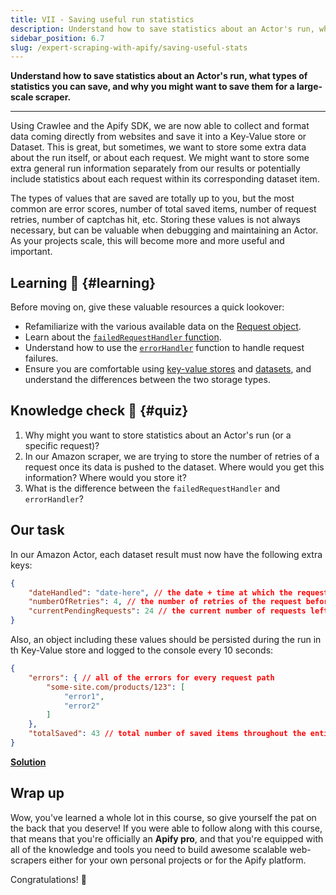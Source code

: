 ```yaml
---
title: VII - Saving useful run statistics
description: Understand how to save statistics about an Actor's run, what types of statistics you can save, and why you might want to save them for a large-scale scraper.
sidebar_position: 6.7
slug: /expert-scraping-with-apify/saving-useful-stats
---
```


**Understand how to save statistics about an Actor's run, what types of statistics you can save, and why you might want to save them for a large-scale scraper.**

---

Using Crawlee and the Apify SDK, we are now able to collect and format data coming directly from websites and save it into a Key-Value store or Dataset. This is great, but sometimes, we want to store some extra data about the run itself, or about each request. We might want to store some extra general run information separately from our results or potentially include statistics about each request within its corresponding dataset item.

The types of values that are saved are totally up to you, but the most common are error scores, number of total saved items, number of request retries, number of captchas hit, etc. Storing these values is not always necessary, but can be valuable when debugging and maintaining an Actor. As your projects scale, this will become more and more useful and important.

## Learning 🧠 {#learning}

Before moving on, give these valuable resources a quick lookover:

- Refamiliarize with the various available data on the [Request object](https://crawlee.dev/api/core/class/Request).
- Learn about the [`failedRequestHandler` function](https://crawlee.dev/api/browser-crawler/interface/BrowserCrawlerOptions#failedRequestHandler).
- Understand how to use the [`errorHandler`](https://crawlee.dev/api/browser-crawler/interface/BrowserCrawlerOptions#errorHandler) function to handle request failures.
- Ensure you are comfortable using [key-value stores](/sdk/js/docs/guides/result-storage#key-value-store) and [datasets](/sdk/js/docs/guides/result-storage#dataset), and understand the differences between the two storage types.

## Knowledge check 📝 {#quiz}

1. Why might you want to store statistics about an Actor's run (or a specific request)?
2. In our Amazon scraper, we are trying to store the number of retries of a request once its data is pushed to the dataset. Where would you get this information? Where would you store it?
3. What is the difference between the `failedRequestHandler` and `errorHandler`?

## Our task

In our Amazon Actor, each dataset result must now have the following extra keys:

```json
{
    "dateHandled": "date-here", // the date + time at which the request was handled
    "numberOfRetries": 4, // the number of retries of the request before running successfully
    "currentPendingRequests": 24 // the current number of requests left pending in the request queue
}
```

Also, an object including these values should be persisted during the run in th Key-Value store and logged to the console every 10 seconds:

```json
{
    "errors": { // all of the errors for every request path
        "some-site.com/products/123": [
            "error1",
            "error2"
        ]
    },
    "totalSaved": 43 // total number of saved items throughout the entire run
}
```

[**Solution**](./solutions/saving_stats.md)

## Wrap up

Wow, you've learned a whole lot in this course, so give yourself the pat on the back that you deserve! If you were able to follow along with this course, that means that you're officially an **Apify pro**, and that you're equipped with all of the knowledge and tools you need to build awesome scalable web-scrapers either for your own personal projects or for the Apify platform.

Congratulations! 🎉
